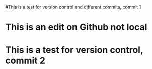 #This is a test for version control and different commits, commit 1
# This is an edit on Github not local
# This is a test for version control, commit 2

